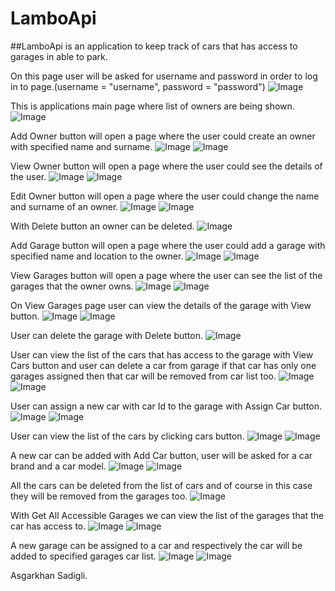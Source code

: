 # LamboApi 

##LamboApi is an application to keep track of cars that has access to garages in able to park.

On this page user will be asked for username and password in order to log in to page.(username = "username", password = "password")
![Image](images/Login.PNG)



This is applications main page where list of owners are being shown.
![Image](images/MainPage.PNG)


Add Owner button will open a page where the user could create an owner with specified name and surname.
![Image](images/AddOwner.jpg)
![Image](images/AddOwner1.PNG)


View Owner button will open a page where the user could see the details of the user.
![Image](images/ViewOwner.jpg)
![Image](images/ViewOwner1.PNG)


Edit Owner button will open a page where the user could change the name and surname of an owner.
![Image](images/EditOwner.jpg)
![Image](images/EditOwner1.PNG)


With Delete button an owner can be deleted.
![Image](images/DeleteOwner.jpg)

Add Garage button will open a page where the user could add a garage with specified name and location to the owner.
![Image](images/AddGarage.jpg)
![Image](images/AddGarage1.PNG)

View Garages button will open a page where the user can see the list of the garages that the owner owns.
![Image](images/ViewGarages.jpg)
![Image](images/ViewGarages1.PNG)

On View Garages page user can view the details of the garage with View button.
![Image](images/ViewGarage.jpg)
![Image](images/ViewGarage1.PNG)


User can delete the garage with Delete button.
![Image](images/DeleteGarage.jpg)

User can view the list of the cars that has access to the garage with View Cars button and user can delete a car from garage if that car has only one garages assigned then that car will be removed from car list too.
![Image](images/ViewCars.jpg)
![Image](images/ViewCars1.PNG)

User can assign a new car with car Id to the garage with Assign Car button.
![Image](images/AssignCar.jpg)
![Image](images/AssignCar1.PNG)

User can view the list of the cars by clicking cars button.
![Image](images/Cars.jpg)
![Image](images/Cars1.PNG)

A new car can be added with Add Car button, user will be asked for a car brand and a car model.
![Image](images/AddCar.jpg)
![Image](images/AddCar1.PNG)


All the cars can be deleted from the list of cars and of course in this case they will be removed from the garages too.
![Image](images/DeleteAllCars.jpg)


With Get All Accessible Garages we can view the list of the garages that the car has access to.
![Image](images/GetAllAccessableGarages.jpg)
![Image](images/GetAllAccessableGarages1.PNG)

A new garage can be assigned to a car and respectively the car will be added to specified garages car list.
![Image](images/AssignGarage.jpg)
![Image](images/AssignGarage1.PNG)


Asgarkhan Sadigli.



